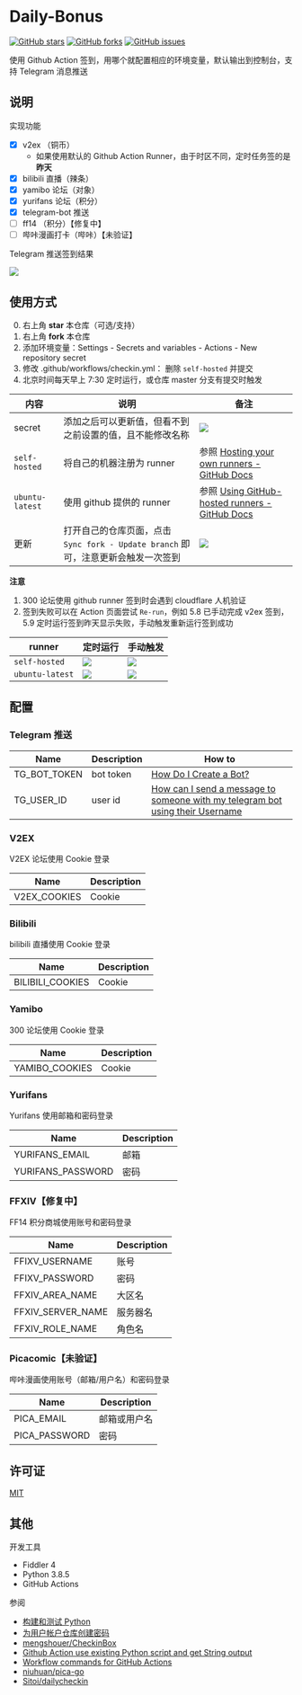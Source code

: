 # Daily-Bonus

<p>
    <a href="https://github.com/jckling/Daily-Bonus/stargazers"><img src="https://img.shields.io/github/stars/jckling/Daily-Bonus" alt="GitHub stars"></a>
    <a href="https://github.com/jckling/Daily-Bonus/network/members"><img src="https://img.shields.io/github/forks/jckling/Daily-Bonus" alt="GitHub forks"></a>
    <a href="https://github.com/jckling/Daily-Bonus/issues"><img src="https://img.shields.io/github/issues/jckling/Daily-Bonus" alt="GitHub issues"></a>
</p>

使用 Github Action 签到，用哪个就配置相应的环境变量，默认输出到控制台，支持 Telegram 消息推送 

## 说明

实现功能

- [x] v2ex （铜币）
    - 如果使用默认的 Github Action Runner，由于时区不同，定时任务签的是**昨天**
- [x] bilibili 直播（辣条）
- [x] yamibo 论坛（对象）
- [x] yurifans 论坛（积分）
- [x] telegram-bot 推送
- [ ] ff14 （积分）【修复中】
- [ ] 哔咔漫画打卡（哔咔）【未验证】

Telegram 推送签到结果

![](screenshots/result.png)

## 使用方式

0. 右上角 **star** 本仓库（可选/支持）
1. 右上角 **fork** 本仓库
2. 添加环境变量：Settings - Secrets and variables - Actions - New repository secret
3. 修改 .github/workflows/checkin.yml： 删除 `self-hosted` 并提交
4. 北京时间每天早上 7:30 定时运行，或仓库 master 分支有提交时触发

| 内容              | 说明                                                      | 备注                                                                                                                 |
|-----------------|---------------------------------------------------------|--------------------------------------------------------------------------------------------------------------------|
| secret          | 添加之后可以更新值，但看不到之前设置的值，且不能修改名称                            | ![](screenshots/secrets.png)                                                                                       |
| `self-hosted`   | 将自己的机器注册为 runner                                        | 参照 [Hosting your own runners - GitHub Docs](https://docs.github.com/en/actions/hosting-your-own-runners)           |
| `ubuntu-latest` | 使用 github 提供的 runner                                    | 参照 [Using GitHub-hosted runners - GitHub Docs](https://docs.github.com/en/actions/using-github-hosted-runners)<br> |
| 更新              | 打开自己的仓库页面，点击 `Sync fork - Update branch` 即可，注意更新会触发一次签到 | ![](screenshots/update.jpg)                                                                                        |

**注意**

1. 300 论坛使用 github runner 签到时会遇到 cloudflare 人机验证
2. 签到失败可以在 Action 页面尝试 `Re-run`，例如 5.8 已手动完成 v2ex 签到，5.9 定时运行签到昨天显示失败，手动触发重新运行签到成功

| runner          | 定时运行                                      | 手动触发                                    |
|-----------------|-------------------------------------------|-----------------------------------------|
| `self-hosted`   | ![](screenshots/self-hosted-schedule.png) | ![](screenshots/self-hosted.png) |
| `ubuntu-latest` | ![](screenshots/ubuntu-schedule.png)      | ![](screenshots/ubuntu.png)     |

## 配置

### Telegram 推送

| Name         | Description | How to                                                                                                                                                                                                      |
|--------------|-------------|-------------------------------------------------------------------------------------------------------------------------------------------------------------------------------------------------------------|
| TG_BOT_TOKEN | bot token   | [How Do I Create a Bot?](https://core.telegram.org/bots#how-do-i-create-a-bot)                                                                                                                              |
| TG_USER_ID   | user id     | [How can I send a message to someone with my telegram bot using their Username](https://stackoverflow.com/questions/41664810/how-can-i-send-a-message-to-someone-with-my-telegram-bot-using-their-username) |

### V2EX

V2EX 论坛使用 Cookie 登录

| Name         | Description |
|--------------|-------------|
| V2EX_COOKIES | Cookie      |

### Bilibili

bilibili 直播使用 Cookie 登录

| Name             | Description |
|------------------|-------------|
| BILIBILI_COOKIES | Cookie      |

### Yamibo

300 论坛使用 Cookie 登录

| Name           | Description |
|----------------|-------------|
| YAMIBO_COOKIES | Cookie      |

### Yurifans

Yurifans 使用邮箱和密码登录

| Name              | Description |
|-------------------|-------------|
| YURIFANS_EMAIL    | 邮箱          |
| YURIFANS_PASSWORD | 密码          |

### FFXIV【修复中】

FF14 积分商城使用账号和密码登录

| Name              | Description |
|-------------------|-------------|
| FFIXV_USERNAME    | 账号          |
| FFIXV_PASSWORD    | 密码          |
| FFXIV_AREA_NAME   | 大区名         |
| FFXIV_SERVER_NAME | 服务器名        |
| FFXIV_ROLE_NAME   | 角色名         |

### Picacomic【未验证】

哔咔漫画使用账号（邮箱/用户名）和密码登录

| Name          | Description |
|---------------|-------------|
| PICA_EMAIL    | 邮箱或用户名      |
| PICA_PASSWORD | 密码          |

## 许可证

[MIT](https://github.com/jckling/Daily-Bonus/blob/master/LICENSE)

## 其他

开发工具

- Fiddler 4
- Python 3.8.5
- GitHub Actions

参阅

- [构建和测试 Python](https://docs.github.com/cn/actions/guides/building-and-testing-python)
- [为用户帐户仓库创建密码](https://docs.github.com/cn/actions/reference/encrypted-secrets#creating-encrypted-secrets-for-a-repository)
- [mengshouer/CheckinBox](https://github.com/mengshouer/CheckinBox)
- [Github Action use existing Python script and get String output](https://stackoverflow.com/questions/61656704/github-action-use-existing-python-script-and-get-string-output)
- [Workflow commands for GitHub Actions](https://docs.github.com/en/actions/learn-github-actions/workflow-commands-for-github-actions)
- [niuhuan/pica-go](https://github.com/niuhuan/pica-go)
- [Sitoi/dailycheckin](https://github.com/Sitoi/dailycheckin)
